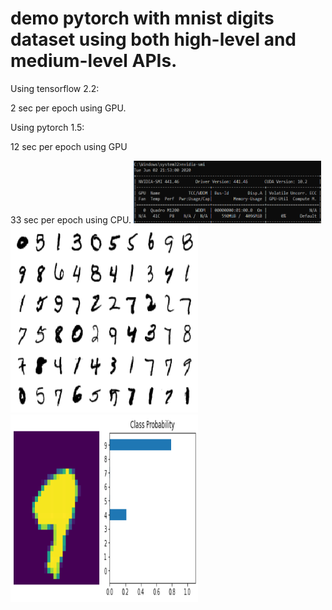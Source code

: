 # demo pytorch with mnist digits dataset using both high-level and medium-level APIs.

Using tensorflow 2.2:

2 sec per epoch using GPU.


Using pytorch 1.5:

12 sec per epoch using GPU

33 sec per epoch using CPU.
<img src="nvidia-smi.png" width="300px" height="100px" />
<img src="digit demo.png" width="300px" height="300px" />
<img src="one digit predic demo.png" width="300px" height="300px" />

